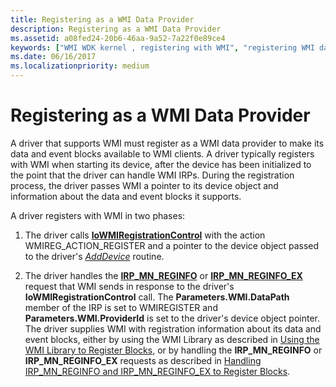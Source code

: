 ```yaml
---
title: Registering as a WMI Data Provider
description: Registering as a WMI Data Provider
ms.assetid: a08fed24-20b6-46aa-9a52-7a22f0e89ce4
keywords: ["WMI WDK kernel , registering with WMI", "registering WMI data providers", "data providers WDK WMI", "driver registrations WDK WMI", "event blocks WDK WMI", "blocks WDK WMI"]
ms.date: 06/16/2017
ms.localizationpriority: medium
---
```


# Registering as a WMI Data Provider





A driver that supports WMI must register as a WMI data provider to make its data and event blocks available to WMI clients. A driver typically registers with WMI when starting its device, after the device has been initialized to the point that the driver can handle WMI IRPs. During the registration process, the driver passes WMI a pointer to its device object and information about the data and event blocks it supports.

A driver registers with WMI in two phases:

1.  The driver calls [**IoWMIRegistrationControl**](https://msdn.microsoft.com/library/windows/hardware/ff550480) with the action WMIREG\_ACTION\_REGISTER and a pointer to the device object passed to the driver's [*AddDevice*](https://msdn.microsoft.com/library/windows/hardware/ff540521) routine.

2.  The driver handles the [**IRP\_MN\_REGINFO**](https://msdn.microsoft.com/library/windows/hardware/ff551731) or [**IRP\_MN\_REGINFO\_EX**](https://msdn.microsoft.com/library/windows/hardware/ff551734) request that WMI sends in response to the driver's **IoWMIRegistrationControl** call. The **Parameters.WMI.DataPath** member of the IRP is set to WMIREGISTER and **Parameters.WMI.ProviderId** is set to the driver's device object pointer. The driver supplies WMI with registration information about its data and event blocks, either by using the WMI Library as described in [Using the WMI Library to Register Blocks](using-the-wmi-library-to-register-blocks.md), or by handling the **IRP\_MN\_REGINFO** or **IRP\_MN\_REGINFO\_EX** requests as described in [Handling IRP\_MN\_REGINFO and IRP\_MN\_REGINFO\_EX to Register Blocks](handling-irp-mn-reginfo-and-irp-mn-reginfo-ex-to-register-blocks.md).

 

 




